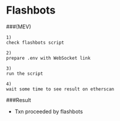 # Flashbots
###(MEV)

```
1)
check flashbots script

2)
prepare .env with WebSocket link

3)
run the script

4)
wait some time to see result on etherscan
```

###Result
- Txn proceeded by flashbots

